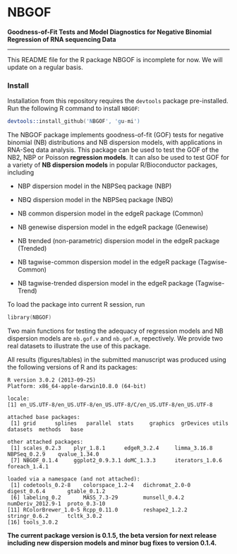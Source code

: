NBGOF
=====

**Goodness-of-Fit Tests and Model Diagnostics for Negative Binomial Regression of RNA sequencing Data**

----------------------------------------------------------------------------------------------------

This README file for the R package NBGOF is incomplete for now. We will update on a regular basis.

### Install
Installation from this repository requires the `devtools` package pre-installed. Run the following R command to install `NBGOF`:

```S
devtools::install_github('NBGOF', 'gu-mi')
```

The NBGOF package implements goodness-of-fit (GOF) tests for negative binomial (NB) distributions and NB dispersion models, with applications in RNA-Seq data analysis. This package can be used to test the GOF of the NB2, NBP or Poisson **regression models**. It can also be used to test GOF for a variety of **NB dispersion models** in popular R/Bioconductor packages, including

* NBP dispersion model in the NBPSeq package (NBP)

* NBQ dispersion model in the NBPSeq package (NBQ)

* NB common dispersion model in the edgeR package (Common)

* NB genewise dispersion model in the edgeR package (Genewise)

* NB trended (non-parametric) dispersion model in the edgeR package (Trended)

* NB tagwise-common dispersion model in the edgeR package (Tagwise-Common)

* NB tagwise-trended dispersion model in the edgeR package (Tagwise-Trend)

To load the package into current R session, run

```S
library(NBGOF)
```
Two main functions for testing the adequacy of regression models and NB dispersion models are `nb.gof.v` and `nb.gof.m`, repectively. We provide two real datasets to illustrate the use of this package.

All results (figures/tables) in the submitted manuscript was produced using the following versions of R and its packages:

```{r}
R version 3.0.2 (2013-09-25)
Platform: x86_64-apple-darwin10.8.0 (64-bit)

locale:
[1] en_US.UTF-8/en_US.UTF-8/en_US.UTF-8/C/en_US.UTF-8/en_US.UTF-8

attached base packages:
 [1] grid      splines   parallel  stats     graphics  grDevices utils     datasets  methods   base     

other attached packages:
 [1] scales_0.2.3    plyr_1.8.1      edgeR_3.2.4     limma_3.16.8    NBPSeq_0.2.9    qvalue_1.34.0  
 [7] NBGOF_0.1.4     ggplot2_0.9.3.1 doMC_1.3.3      iterators_1.0.6 foreach_1.4.1  

loaded via a namespace (and not attached):
 [1] codetools_0.2-8    colorspace_1.2-4   dichromat_2.0-0    digest_0.6.4       gtable_0.1.2      
 [6] labeling_0.2       MASS_7.3-29        munsell_0.4.2      numDeriv_2012.9-1  proto_0.3-10      
[11] RColorBrewer_1.0-5 Rcpp_0.11.0        reshape2_1.2.2     stringr_0.6.2      tcltk_3.0.2       
[16] tools_3.0.2       
```

**The current package version is 0.1.5, the beta version for next release including new dispersion models and minor bug fixes to version 0.1.4.**
